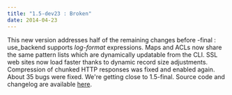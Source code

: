 ```yaml
---
title: "1.5-dev23 : Broken"
date: 2014-04-23
---
```


This new version addresses half of the remaining changes before -final : use\_backend supports _log-format_ expressions. Maps and ACLs now share the same pattern lists which are dynamically updatable from the CLI. SSL web sites now load faster thanks to dynamic record size adjustments. Compression of chunked HTTP responses was fixed and enabled again. About 35 bugs were fixed. We're getting close to 1.5-final. Source code and changelog are available [here](/download/1.5/src/).
